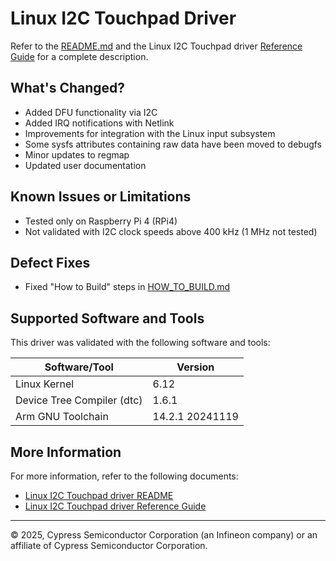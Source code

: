 # Linux I2C Touchpad Driver

Refer to the [README.md](./README.md) and the Linux I2C Touchpad driver [Reference Guide](./doc/REFERENCE_GUIDE.md) for a complete description.

## What's Changed?
- Added DFU functionality via I2C
- Added IRQ notifications with Netlink
- Improvements for integration with the Linux input subsystem
- Some sysfs attributes containing raw data have been moved to debugfs
- Minor updates to regmap
- Updated user documentation

## Known Issues or Limitations
- Tested only on Raspberry Pi 4 (RPi4)
- Not validated with I2C clock speeds above 400 kHz (1 MHz not tested)

## Defect Fixes
- Fixed "How to Build" steps in [HOW_TO_BUILD.md](./doc/HOW_TO_BUILD.md)

## Supported Software and Tools

This driver was validated with the following software and tools:

| Software/Tool                | Version         |
|------------------------------|-----------------|
| Linux Kernel                 | 6.12       	 |
| Device Tree Compiler (dtc)   | 1.6.1           |
| Arm GNU Toolchain            | 14.2.1 20241119 |

## More Information

For more information, refer to the following documents:

* [Linux I2C Touchpad driver README](./README.md)
* [Linux I2C Touchpad driver Reference Guide](./doc/REFERENCE_GUIDE.md)

---
© 2025, Cypress Semiconductor Corporation (an Infineon company) or an affiliate of Cypress Semiconductor Corporation.
